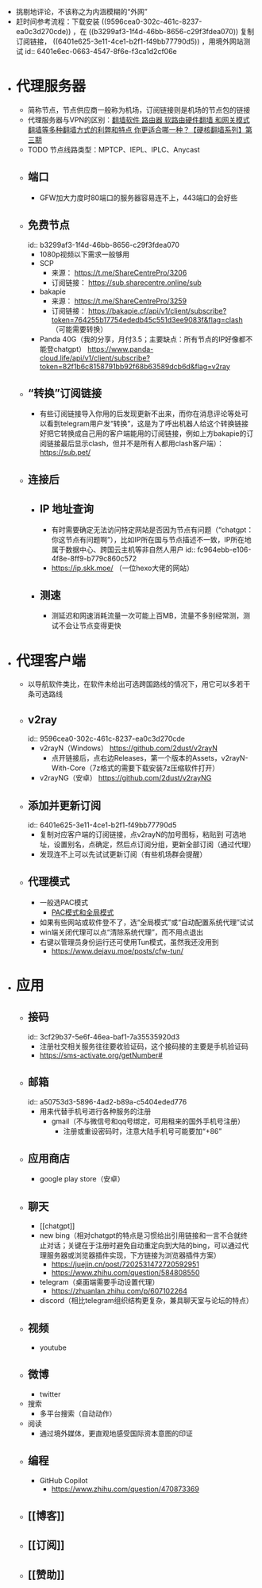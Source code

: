 - 挑剔地评论，不该称之为内涵模糊的“外网”
- 赶时间参考流程：下载安装 ((9596cea0-302c-461c-8237-ea0c3d270cde)) ，在 ((b3299af3-1f4d-46bb-8656-c29f3fdea070)) 复制订阅链接， ((6401e625-3e11-4ce1-b2f1-f49bb77790d5)) ，用境外网站测试
  id:: 6401e6ec-0663-4547-8f6e-f3ca1d2cf06e
- # 代理服务器
	- 简称节点，节点供应商一般称为机场，订阅链接则是机场的节点包的链接
	- 代理服务器与VPN的区别：[翻墙软件 路由器 软路由硬件翻墙 和网关模式翻墙等多种翻墙方式的利弊和特点 你更适合哪一种？【硬核翻墙系列】第三期](https://www.youtube.com/watch?v=f9ohvZyQrmY)
	- TODO 节点线路类型：MPTCP、IEPL、IPLC、Anycast
	- ## 端口
		- GFW加大力度时80端口的服务器容易连不上，443端口的会好些
	- ## 免费节点
	  id:: b3299af3-1f4d-46bb-8656-c29f3fdea070
		- 1080p视频以下需求一般够用
		- SCP
			- 来源： https://t.me/ShareCentrePro/3206
			- 订阅链接： https://sub.sharecentre.online/sub
		- bakapie
			- 来源： https://t.me/ShareCentrePro/3259
			- 订阅链接： https://bakapie.cf/api/v1/client/subscribe?token=764255b17754ededb45c551d3ee9083f&flag=clash （可能需要转换）
		- Panda 40G（我的分享，月付3.5；主要缺点：所有节点的IP好像都不能登chatgpt）  https://www.panda-cloud.life/api/v1/client/subscribe?token=82f1b6c8158791bb92f68b63589dcb6d&flag=v2ray
	- ## “转换”订阅链接
		- 有些订阅链接导入你用的后发现更新不出来，而你在消息评论等处可以看到telegram用户发“转换”，这是为了呼出机器人给这个转换链接好把它转换成自己用的客户端能用的订阅链接，例如上方bakapie的订阅链接最后显示clash，但并不是所有人都用clash客户端）： https://sub.pet/
	- ## 连接后
		- ## IP 地址查询
			- 有时需要确定无法访问特定网站是否因为节点有问题（“chatgpt：你这节点有问题啊”），比如IP所在国与节点描述不一致，IP所在地属于数据中心、跨国云主机等非自然人用户
			  id:: fc964ebb-e106-4f8e-8ff9-b779c860c572
			- https://ip.skk.moe/ （一位hexo大佬的网站）
		- ## 测速
			- 测延迟和网速消耗流量一次可能上百MB，流量不多别经常测，测试不会让节点变得更快
- # 代理客户端
	- 以导航软件类比，在软件未给出可选跨国路线的情况下，用它可以多若干条可选路线
	- ## v2ray
	  id:: 9596cea0-302c-461c-8237-ea0c3d270cde
		- v2rayN（Windows） https://github.com/2dust/v2rayN
			- 点开链接后，点右边Releases，第一个版本的Assets，v2rayN-With-Core（7z格式的需要下载安装7z压缩软件打开）
		- v2rayNG（安卓） https://github.com/2dust/v2rayNG
	- ## 添加并更新订阅
	  id:: 6401e625-3e11-4ce1-b2f1-f49bb77790d5
		- 复制对应客户端的订阅链接，点v2rayN的加号图标，粘贴到
		  可选地址，设置别名，点确定，然后点订阅分组，更新全部订阅（通过代理）
		- 发现连不上可以先试试更新订阅（有些机场群会提醒）
	- ## 代理模式
		- 一般选PAC模式
			- [PAC模式和全局模式](https://blog.csdn.net/nyist_yangguang/article/details/115012566)
		- 如果有些网站或软件登不了，选“全局模式”或“自动配置系统代理”试试
		- win端关闭代理可以点“清除系统代理”，而不用点退出
		- 右键以管理员身份运行还可使用Tun模式，虽然我还没用到
			- https://www.dejavu.moe/posts/cfw-tun/
- # 应用
	- ## 接码
	  id:: 3cf29b37-5e6f-46ea-baf1-7a35535920d3
		- 注册社交相关服务往往要收验证码，这个接码接的主要是手机验证码
		- https://sms-activate.org/getNumber#
	- ## 邮箱
	  id:: a50753d3-5896-4ad2-b89a-c5404eded776
		- 用来代替手机号进行各种服务的注册
			- gmail（不与微信号和qq号绑定，可用租来的国外手机号注册）
				- 注册或重设密码时，注意大陆手机号可能要加“+86”
	- ## 应用商店
		- google play store（安卓）
	- ## 聊天
		- [[chatgpt]]
		- new bing（相对chatgpt的特点是习惯给出引用链接和一言不合就终止对话；关键在于注册时避免自动重定向到大陆的bing，可以通过代理服务器或浏览器插件实现，下方链接为浏览器插件方案）
			- https://juejin.cn/post/7202531472720592951
			- https://www.zhihu.com/question/584808550
		- telegram（桌面端需要手动设置代理）
			- https://zhuanlan.zhihu.com/p/607102264
		- discord（相比telegram组织结构更复杂，兼具聊天室与论坛的特点）
	- ## 视频
		- youtube
	- ## 微博
		- twitter
	- 搜索
		- 多平台搜索（自动动作）
	- 阅读
		- 通过境外媒体，更直观地感受国际资本意图的印证
	- ## 编程
		- GitHub Copilot
			- https://www.zhihu.com/question/470873369
	- ## [[博客]]
	- ## [[订阅]]
	- ## [[赞助]]